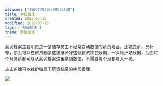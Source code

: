 ```yaml
---
aliases: ["1969776795359951538"]
title: 字段管理
created: 2025-07-15
modified: 2025-07-15
tags: ['基础模块']
theme: 薪酬管理
---
```


薪资档案主要职责之一是储存员工不经常变动数值的薪资项目，比如底薪，房补等，那么可以在薪资档案这里维护好这些薪资项目数据，一次维护好数据，后面每个月算薪都可以从薪资档案这里拿到数值，不需要每个月都导入一次。

点击新建可以维护独属于薪资档案的字段管理

![](https://myhelpdoc.oss-cn-heyuan.aliyuncs.com/mdimages/d063d70dfc23536b811f6622fe96012e.jpg)